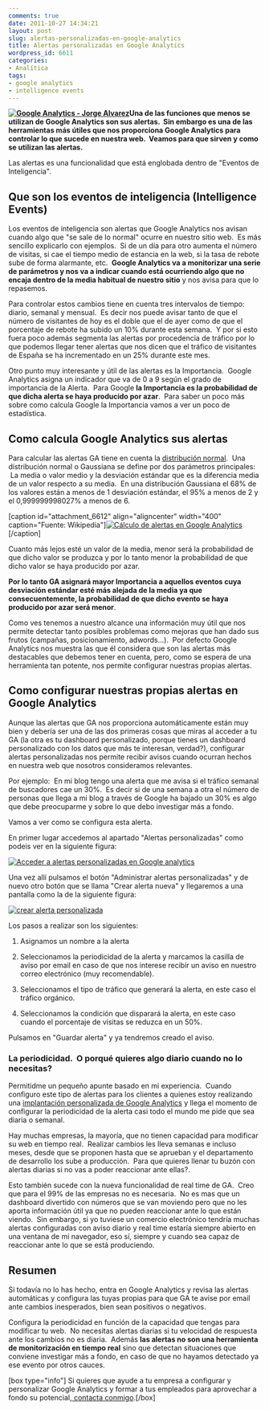 ```yaml
---
comments: true
date: 2011-10-27 14:34:21
layout: post
slug: alertas-personalizadas-en-google-analytics
title: Alertas personalizadas en Google Analytics
wordpress_id: 6611
categories:
- Analítica
tags:
- google analytics
- intelligence events
---
```


**[![Google Analytics - Jorge Alvarez](http://www.alvareznavarro.es/wp-content/uploads/2011/10/google-analytics.png)](http://www.alvareznavarro.es/wp-content/uploads/2011/10/google-analytics.png)Una de las funciones que menos se utilizan de Google Analytics son sus alertas.  Sin embargo es una de las herramientas más útiles que nos proporciona Google Analytics para controlar lo que sucede en nuestra web.  Veamos para que sirven y como se utilizan las alertas.**

Las alertas es una funcionalidad que está englobada dentro de "Eventos de Inteligencia".


## Que son los eventos de inteligencia (Intelligence Events)


Los eventos de inteligencia son alertas que Google Analytics nos avisan cuando algo que "se sale de lo normal" ocurre en nuestro sitio web.  Es más sencillo explicarlo con ejemplos.  Si de un día para otro aumenta el número de visitas, si cae el tiempo medio de estancia en la web, si la tasa de rebote sube de forma alarmante, etc.  **Google Analytics va a monitorizar una serie de parámetros y nos va a indicar cuando está ocurriendo algo que no encaja dentro de la media habitual de nuestro sitio** y nos avisa para que lo repasemos.

Para controlar estos cambios tiene en cuenta tres intervalos de tiempo: diario, semanal y mensual.  Es decir nos puede avisar tanto de que el número de visitantes de hoy es el doble que el de ayer como de que el porcentaje de rebote ha subido un 10% durante esta semana.  Y por si esto fuera poco además segmenta las alertas por procedencia de tráfico por lo que podemos llegar tener alertas que nos dicen que el tráfico de visitantes de España se ha incrementado en un 25% durante este mes.

Otro punto muy interesante y útil de las alertas es la Importancia.  Google Analytics asigna un indicador que va de 0 a 9 según el grado de importancia de la Alerta.  Para Google **la Importancia es la probabilidad de que dicha alerta se haya producido por azar**.  Para saber un poco más sobre como calcula Google la Importancia vamos a ver un poco de estadística.


## Como calcula Google Analytics sus alertas


Para calcular las alertas GA tiene en cuenta la [distribución normal](http://es.wikipedia.org/wiki/Distribuci%C3%B3n_normal).  Una distribución normal o Gaussiana se define por dos parámetros principales:  La media o valor medio y la desviación estándar que es la diferencia media de un valor respecto a su media.  En una distribución Gaussiana el 68% de los valores están a menos de 1 desviación estándar, el 95% a menos de 2 y el 0,999999998027% a menos de 6.

[caption id="attachment_6612" align="aligncenter" width="400" caption="Fuente: Wikipedia"][![Cálculo de alertas en Google Analytics](http://www.alvareznavarro.es/wp-content/uploads/2011/10/campana-de-gauss.png)](http://es.wikipedia.org/wiki/Distribuci%C3%B3n_normal)[/caption]

Cuanto más lejos esté un valor de la media, menor será la probabilidad de que dicho valor se produzca y por lo tanto menor la probabilidad de que dicho valor se haya producido por azar.

**Por lo tanto GA asignará mayor Importancia a aquellos eventos cuya desviación estándar esté más alejada de la media ya que consecuentemente, la probabilidad de que dicho evento se haya producido por azar será menor**.

Como ves tenemos a nuestro alcance una información muy útil que nos permite detectar tanto posibles problemas como mejoras que han dado sus frutos (campañas, posicionamiento, adwords...).  Por defecto Google Analytics nos muestra las que él considera que son las alertas más destacables que debemos tener en cuenta, pero, como se espera de una herramienta tan potente, nos permite configurar nuestras propias alertas.


## Como configurar nuestras propias alertas en Google Analytics


Aunque las alertas que GA nos proporciona automáticamente están muy bien y debería ser una de las dos primeras cosas que miras al acceder a tu GA (la otra es tu dashboard personalizado, porque tienes un dashboard personalizado con los datos que más te interesan, verdad?), configurar alertas personalizadas nos permite recibir avisos cuando ocurran hechos en nuestra web que nosotros consideramos relevantes.

Por ejemplo:  En mi blog tengo una alerta que me avisa si el tráfico semanal de buscadores cae un 30%.  Es decir si de una semana a otra el número de personas que llega a mi blog a través de Google ha bajado un 30% es algo que debe preocuparme y sobre lo que debo investigar más a fondo.

Vamos a ver como se configura esta alerta.

En primer lugar accedemos al apartado "Alertas personalizadas" como podeis ver en la siguiente figura:

[![Acceder a alertas personalizadas en Google analytics](http://www.alvareznavarro.es/wp-content/uploads/2011/10/configurar-alertas-google-analytics.jpg)](http://www.alvareznavarro.es/wp-content/uploads/2011/10/configurar-alertas-google-analytics.jpg)

Una vez allí pulsamos el botón "Administrar alertas personalizadas" y de nuevo otro botón que se llama "Crear alerta nueva" y llegaremos a una pantalla como la de la siguiente figura:

[![crear alerta personalizada](http://www.alvareznavarro.es/wp-content/uploads/2011/10/crear-alerta-personalizada.jpg)](http://www.alvareznavarro.es/wp-content/uploads/2011/10/crear-alerta-personalizada.jpg)

Los pasos a realizar son los siguientes:



	
  1. Asignamos un nombre a la alerta

	
  2. Seleccionamos la periodicidad de la alerta y marcamos la casilla de aviso por email en caso de que nos interese recibir un aviso en nuestro correo electrónico (muy recomendable).

	
  3. Seleccionamos el tipo de tráfico que generará la alerta, en este caso el tráfico orgánico.

	
  4. Seleccionamos la condición que disparará la alerta, en este caso cuando el porcentaje de visitas se reduzca en un 50%.




Pulsamos en "Guardar alerta" y ya tendremos creado el aviso.




### La periodicidad.  O porqué quieres algo diario cuando no lo necesitas?


Permitidme un pequeño apunte basado en mi experiencia.  Cuando configuro este tipo de alertas para los clientes a quienes estoy realizando una [implantación personalizada de Google Analytics](http://www.alvareznavarro.es/servicios/consultoria-web/implantacion-de-herramientas-de-medicion/) y llega el momento de configurar la periodicidad de la alerta casi todo el mundo me pide que sea diaria o semanal.

Hay muchas empresas, la mayoría, que no tienen capacidad para modificar su web en tiempo real.  Realizar cambios les lleva semanas e incluso meses, desde que se proponen hasta que se aprueban y el departamento de desarrollo los sube a producción.  Para que quieres llenar tu buzón con alertas diarias si no vas a poder reaccionar ante ellas?.

Esto también sucede con la nueva funcionalidad de real time de GA.  Creo que para el 99% de las empresas no es necesaria.  No es mas que un dashboard divertido con números que se van moviendo pero que no les aporta información útil ya que no pueden reaccionar ante lo que están viendo.  Sin embargo, si yo tuviese un comercio electrónico tendría muchas alertas configuradas con aviso diario y real time estaría siempre abierto en una ventana de mi navegador, eso sí, siempre y cuando sea capaz de reaccionar ante lo que se está produciendo.


## Resumen


Si todavía no lo has hecho, entra en Google Analytics y revisa las alertas automáticas y configura las tuyas propias para que GA te avise por email ante cambios inesperados, bien sean positivos o negativos.

Configura la periodicidad en función de la capacidad que tengas para modificar tu web.  No necesitas alertas diarias si tu velocidad de respuesta ante los cambios no es diaria.  Además **las alertas no son una herramienta de monitorización en tiempo real** sino que detectan situaciones que conviene investigar más a fondo, en caso de que no hayamos detectado ya ese evento por otros cauces.

[box type="info"] Si quieres que ayude a tu empresa a configurar y personalizar Google Analytics y formar a tus empleados para aprovechar a fondo su potencial,[ contacta conmigo](http://www.alvareznavarro.es/contactar/).[/box]
